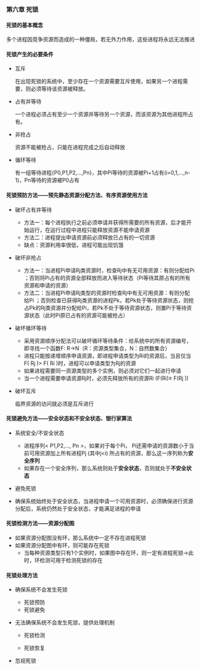 ### 第六章 死锁

#### 死锁的基本概念

   多个进程因竞争资源而造成的一种僵局，若无外力作用，这些进程将永远无法推进

#### 死锁产生的必要条件

   * 互斥

     在出现死锁的系统中，至少存在一个资源需要互斥使用，如果另一个进程需要，则必须等待该资源被释放。

   * 占有并等待

     一个进程必须占有至少一个资源并等待另一个资源，而该资源为其他进程所占有。

   * 非抢占

     资源不能被抢占，只能在进程完成之后自动释放

   * 循环等待

     有一组等待进程{P0,P1,P2,…,Pn}，其中Pi等待的资源被Pi+1占有(i=0,1,…,n-1)，Pn等待的资源被P0占有

#### 死锁预防方法——预先静态资源分配方法、有序资源使用方法

   * 破坏占有并等待

     * 方法一：每个进程执行之前必须申请并获得所需要的所有资源，后才能开始运行，在运行过程中进程只能释放资源不能申请资源
     * 方法二：进程提出申请资源前必须释放已占有的一切资源
     * 缺点：资源利用率很低，进程可能出现饥饿

   * 破坏非抢占

     * 方法一：当进程Pi申请Rj类资源时，检查Rj中有无可用资源：有则分配给Pi ；否则将Pi占有的资源全部释放而进入等待状态（Pi等待其原占有的所有资源和申请的资源）
     * 方法二：当进程Pi申请Rj类型的资源时检查Rj中有无可用资源：有则分配给Pi ；否则检查已获得Rj类资源的进程Pk，若Pk处于等待资源状态，则抢占Pk的Rj类资源并分配给Pi，若Pk不处于等待资源状态，则置Pi于等待资源状态（此时Pi原已占有的资源可能被抢占）

   * 破坏循环等待

     * 采用资源顺序分配法可以破坏循环等待条件：给系统中的所有资源编号，即寻找一个函数F: R→N（R：资源类型集合，N：自然数集合）
     * 进程只能按递增顺序申请资源，即进程申请类型为Ri的资源后，当且仅当F( Rj )> F( Ri )时，进程可以申请类型为Rj的资源
     * 如果进程需要同一资源类型的多个实例，则必须对它们一起进行申请
     * 当一个进程需要申请资源Rj时，必须先释放所有的资源Ri (F(Ri)≥ F(Rj ))

   * 破坏互斥

     临界资源的访问就必须是互斥进行

#### 死锁避免方法——安全状态和不安全状态、银行家算法

   * 系统安全/不安全状态

     * 进程序列< P1,P2,…, Pn >，如果对于每个Pi， Pi还需申请的资源数小于当前可用资源加上所有进程Pj (其中j<i) 所占有的资源，那么这一序列称为**安全序列**
     * 如果存在一个安全序列，那么系统则处于**安全状态**，否则就处于**不安全状态**
   * 避免死锁
   * 确保系统始终处于安全状态，当进程申请一个可用资源时，必须确保进行资源分配后，系统仍然处于安全状态，才能满足进程的申请

#### 死锁检测方法——资源分配图

   * 如果资源分配图没有环，那么系统中一定不存在进程死锁
   * 如果资源分配图中有环，则可能存在死锁
     * 当每种资源类型只有1个实例时，如果图中存在环，则一定有进程死锁→此时，环检测可用于检测死锁的存在

#### 死锁处理方法

   * 确保系统不会发生死锁

     * 死锁预防
     * 死锁避免

   * 无法确保系统不会发生死锁，提供处理机制

     * 死锁检测

     * 死锁恢复

   * 忽视死锁